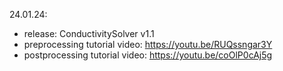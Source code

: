 24.01.24: 
- release: ConductivitySolver v1.1
- preprocessing tutorial video: https://youtu.be/RUQssngar3Y
- postprocessing tutorial video: https://youtu.be/coOlP0cAj5g
